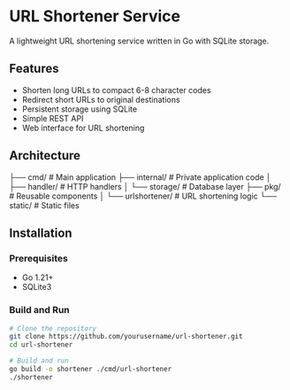 
# URL Shortener Service

A lightweight URL shortening service written in Go with SQLite storage.

## Features

- Shorten long URLs to compact 6-8 character codes
- Redirect short URLs to original destinations
- Persistent storage using SQLite
- Simple REST API
- Web interface for URL shortening

## Architecture
├── cmd/ # Main application
├── internal/ # Private application code
│ ├── handler/ # HTTP handlers
│ └── storage/ # Database layer
├── pkg/ # Reusable components
│ └── urlshortener/ # URL shortening logic
└── static/ # Static files

## Installation

### Prerequisites

- Go 1.21+
- SQLite3

### Build and Run

```bash
# Clone the repository
git clone https://github.com/yourusername/url-shortener.git
cd url-shortener

# Build and run
go build -o shortener ./cmd/url-shortener
./shortener
